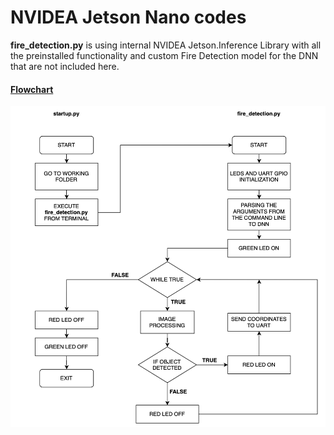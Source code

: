 # NVIDEA Jetson Nano codes

<b>fire_detection.py</b> is using internal NVIDEA Jetson.Inference Library with all the preinstalled functionality and custom Fire Detection model for the DNN that are not included here. 

#### <ins>Flowchart</ins>
![alt text](https://github.com/pawelgates/AI-Robot-for-fire-detection/blob/main/PICS/Chart-flow-Jetson.png)
